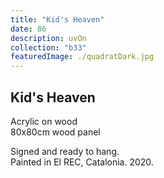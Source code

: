 ```yaml
---
title: "Kid's Heaven"
date: 86
description: uvOn
collection: "b33"
featuredImage: ./quadratDark.jpg
---
```


## Kid's Heaven

Acrylic on wood<br/>
80x80cm wood panel

Signed and ready to hang.<br/>
Painted in El REC, Catalonia. 2020.